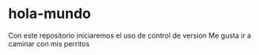 # hola-mundo
Con este repositorio iniciaremos el uso de control de version
Me gusta ir a caminar con mis perritos
